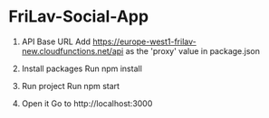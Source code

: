 # FriLav-Social-App

1. API Base URL
Add https://europe-west1-frilav-new.cloudfunctions.net/api as the 'proxy' value in package.json

2. Install packages
Run npm install

3. Run project
Run npm start

4. Open it
Go to http://localhost:3000
